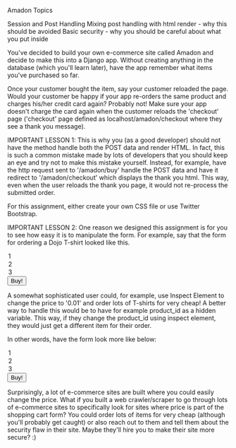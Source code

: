 ﻿Amadon
Topics

Session and Post Handling
Mixing post handling with html render - why this should be avoided
Basic security - why you should be careful about what you put inside <form>
You've decided to build your own e-commerce site called Amadon and decide to make this into a Django app.  Without creating anything in the database (which you'll learn later), have the app remember what items you've purchased so far.  

Once your customer bought the item, say your customer reloaded the page.  Would your customer be happy if your app re-orders the same product and charges his/her credit card again?  Probably not!  Make sure your app doesn't charge the card again when the customer reloads the 'checkout' page ('checkout' page defined as localhost/amadon/checkout where they see a thank you message).

IMPORTANT LESSON 1: This is why you (as a good developer) should not have the method handle both the POST data and render HTML.  In fact, this is such a common mistake made by lots of developers that you should keep an eye and try not to make this mistake yourself.   Instead, for example, have the http request sent to '/amadon/buy' handle the POST data and have it redirect to '/amadon/checkout' which displays the thank you html.  This way, even when the user reloads the thank you page, it would not re-process the submitted order.

For this assignment, either create your own CSS file or  use Twitter Bootstrap.

IMPORTANT LESSON 2: One reason we designed this assignment is for you to see how easy it is to manipulate the form.  For example, say that the form for ordering a Dojo T-shirt looked like this.

<form action='/amadon/buy' method='post>
  {% csrf_token %}
  <select name='quantity'>
     <option>1</option>
     <option>2</option>
     <option>3</option>
  </select>
  <input type='hidden' name='price' value='19.99' />
  <input type='submit' value='Buy!' />
</form>
A somewhat sophisticated user could, for example, use Inspect Element to change the price to '0.01' and order lots of T-shirts for very cheap!  A better way to handle this would be to have for example product_id as a hidden variable.  This way, if they change the product_id using inspect element, they would just get a different item for their order.

In other words, have the form look more like below:

<form action='/amadon/buy' method='post>
  {% csrf_token %}
  <select name='quantity'>
     <option>1</option>
     <option>2</option>
     <option>3</option>
  </select>
  <input type='hidden' name='product_id' value='1015' />
  <input type='submit' value='Buy!' />
</form>
Surprisingly, a lot of e-commerce sites are built where you could easily change the price.  What if you built a web crawler/scraper to go through lots of e-commerce sites to specifically look for sites where price is part of the shopping cart form?  You could order lots of items for very cheap (although you'll probably get caught) or also reach out to them and tell them about the security flaw in their site.  Maybe they'll hire you to make their site more secure? :)